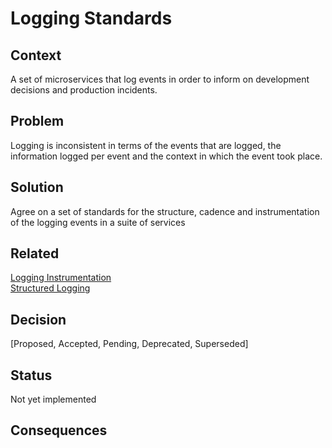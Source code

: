# Logging Standards

## Context
A set of microservices that log events in order to inform on development decisions and production incidents.

## Problem
Logging is inconsistent in terms of the events that are logged, the information logged per event and the context 
in which the event took place. 

## Solution
Agree on a set of standards for the structure, cadence and instrumentation of the logging events in a suite of services

## Related
[Logging Instrumentation](../intrumentation.md)  
[Structured Logging](structured-logging.md)

## Decision
[Proposed, Accepted, Pending, Deprecated, Superseded]

## Status
Not yet implemented

## Consequences
